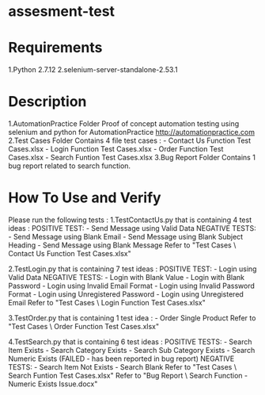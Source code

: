 # assesment-test
# Requirements
1.Python 2.7.12
2.selenium-server-standalone-2.53.1

# Description
1.AutomationPractice Folder
	Proof of concept automation testing using selenium and python for AutomationPractice http://automationpractice.com
2.Test Cases Folder
	Contains 4 file test cases :
	- Contact Us Function Test Cases.xlsx
	- Login Function Test Cases.xlsx
	- Order Function Test Cases.xlsx
	- Search Funtion Test Cases.xlsx
3.Bug Report Folder
	Contains 1 bug report related to search function.

# How To Use and Verify
Please run the following tests :
1.TestContactUs.py that is containing 4 test ideas :
	POSITIVE TEST:
	- Send Message using Valid Data
	NEGATIVE TESTS:
	- Send Message using Blank Email
	- Send Message using Blank Subject Heading
	- Send Message using Blank Message
	Refer to "Test Cases \ Contact Us Function Test Cases.xlsx"

2.TestLogin.py that is containing 7 test ideas :
	POSITIVE TEST:
	- Login using Valid Data
	NEGATIVE TESTS:
	- Login with Blank Value
	- Login with Blank Password
	- Login using Invalid Email Format
	- Login using Invalid Password Format
	- Login using Unregistered Password
	- Login using Unregistered Email
	Refer to "Test Cases \ Login Function Test Cases.xlsx"
	
3.TestOrder.py that is containing 1 test idea :
	- Order Single Product
	Refer to "Test Cases \ Order Function Test Cases.xlsx"
	
4.TestSearch.py that is containing 6 test ideas :
	POSITIVE TESTS:
	- Search Item Exists
	- Search Category Exists
	- Search Sub Category Exists
	- Search Numeric Exists (FAILED - has been reported in bug report)
	NEGATIVE TESTS:
	- Search Item Not Exists
	- Search Blank
	Refer to "Test Cases \ Search Funtion Test Cases.xlsx"
	Refer to "Bug Report \ Search Function - Numeric Exists Issue.docx"
